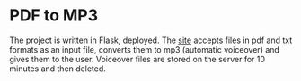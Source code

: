 # PDF to MP3
The project is written in Flask, deployed. 
The [site](https://simple--converter.herokuapp.com) accepts files in pdf and txt formats as an input file, converts them to mp3 (automatic voiceover) and gives them to the user. 
Voiceover files are stored on the server for 10 minutes and then deleted.

